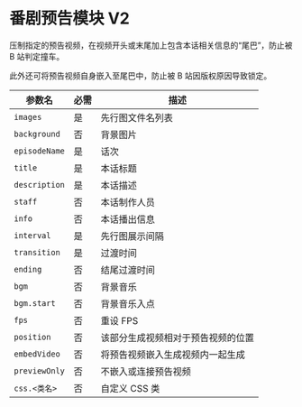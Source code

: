 # 番剧预告模块 V2

压制指定的预告视频，在视频开头或末尾加上包含本话相关信息的“尾巴”，防止被 B 站判定撞车。

此外还可将预告视频自身嵌入至尾巴中，防止被 B 站因版权原因导致锁定。

| 参数名        | 必需 | 描述                               |
| ------------- | ---- | ---------------------------------- |
| `images`      | 是   | 先行图文件名列表                   |
| `background`  | 否   | 背景图片                           |
| `episodeName` | 是   | 话次                               |
| `title`       | 是   | 本话标题                           |
| `description` | 是   | 本话描述                           |
| `staff`       | 否   | 本话制作人员                       |
| `info`        | 否   | 本话播出信息                       |
| `interval`    | 是   | 先行图展示间隔                     |
| `transition`  | 是   | 过渡时间                           |
| `ending`      | 否   | 结尾过渡时间                       |
| `bgm`         | 否   | 背景音乐                           |
| `bgm.start`   | 否   | 背景音乐入点                       |
| `fps`         | 否   | 重设 FPS                           |
| `position`    | 否   | 该部分生成视频相对于预告视频的位置 |
| `embedVideo`  | 否   | 将预告视频嵌入生成视频内一起生成   |
| `previewOnly` | 否   | 不嵌入或连接预告视频               |
| `css.<类名>`  | 否   | 自定义 CSS 类                      |
